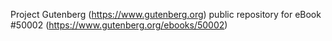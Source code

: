 Project Gutenberg (https://www.gutenberg.org) public repository for eBook #50002 (https://www.gutenberg.org/ebooks/50002)
